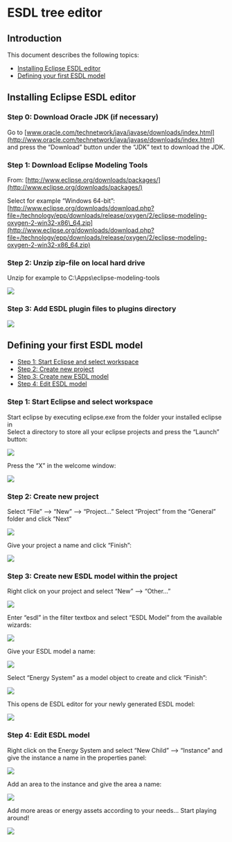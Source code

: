 # ESDL tree editor

## Introduction

This document describes the following topics:

* [Installing Eclipse ESDL editor](esdl-tree-editor.md#installing-eclipse-esdl-editor)
* [Defining your first ESDL model](esdl-tree-editor.md#defining-your-first-esdl-model)

## Installing Eclipse ESDL editor

### Step 0: Download Oracle JDK \(if necessary\)

Go to [www.oracle.com/technetwork/java/javase/downloads/index.html](http://www.oracle.com/technetwork/java/javase/downloads/index.html) and press the “Download” button under the “JDK” text to download the JDK.

### Step 1: Download Eclipse Modeling Tools

From: [http://www.eclipse.org/downloads/packages/](http://www.eclipse.org/downloads/packages/)

Select for example “Windows 64-bit”: [http://www.eclipse.org/downloads/download.php?file=/technology/epp/downloads/release/oxygen/2/eclipse-modeling-oxygen-2-win32-x86\_64.zip](http://www.eclipse.org/downloads/download.php?file=/technology/epp/downloads/release/oxygen/2/eclipse-modeling-oxygen-2-win32-x86_64.zip)

### Step 2: Unzip zip-file on local hard drive

Unzip for example to C:\Apps\eclipse-modeling-tools

![](../../.gitbook/assets/eclipse-dir.PNG)

###  Step 3: Add ESDL plugin files to plugins directory

![](../../.gitbook/assets/plugins-in-dir.PNG)

## Defining your first ESDL model

* [Step 1: Start Eclipse and select workspace](esdl-tree-editor.md#step-1-start-eclipse-and-select-workspace)
* [Step 2: Create new project](esdl-tree-editor.md#step-2-create-new-project)
* [Step 3: Create new ESDL model](esdl-tree-editor.md#step-3-create-new-esdl-model-within-the-project)
* [Step 4: Edit ESDL model](esdl-tree-editor.md#step-4-edit-esdl-model)

### Step 1: Start Eclipse and select workspace

Start eclipse by executing eclipse.exe from the folder your installed eclipse in  
Select a directory to store all your eclipse projects and press the “Launch” button:

![](../../.gitbook/assets/select-workspace-dir.PNG)

Press the “X” in the welcome window:

![](../../.gitbook/assets/welcome-screen.PNG)

### Step 2: Create new project

Select “File” --&gt; “New” --&gt; “Project…” Select “Project” from the “General” folder and click “Next”

![](../../.gitbook/assets/select-wizard.PNG)

Give your project a name and click “Finish”:

![](../../.gitbook/assets/give-project-a-name.PNG)

### Step 3: Create new ESDL model within the project

Right click on your project and select “New” --&gt; “Other…”

![](../../.gitbook/assets/create-new-model.PNG)

Enter “esdl” in the filter textbox and select “ESDL Model” from the available wizards:

![](../../.gitbook/assets/select-esdl-model.PNG)

Give your ESDL model a name:

![](../../.gitbook/assets/give-model-a-name.PNG)

Select “Energy System” as a model object to create and click “Finish”:

![](../../.gitbook/assets/select-energysystem.PNG)

This opens de ESDL editor for your newly generated ESDL model:

![](../../.gitbook/assets/open-esdl-editor.PNG)

### Step 4: Edit ESDL model

Right click on the Energy System and select “New Child” --&gt; “Instance” and give the instance a name in the properties panel:

![](../../.gitbook/assets/add-instance%20%281%29.PNG)

Add an area to the instance and give the area a name:

![](../../.gitbook/assets/add-area%20%281%29.PNG)

Add more areas or energy assets according to your needs… Start playing around!

![](../../.gitbook/assets/add-area.PNG)

